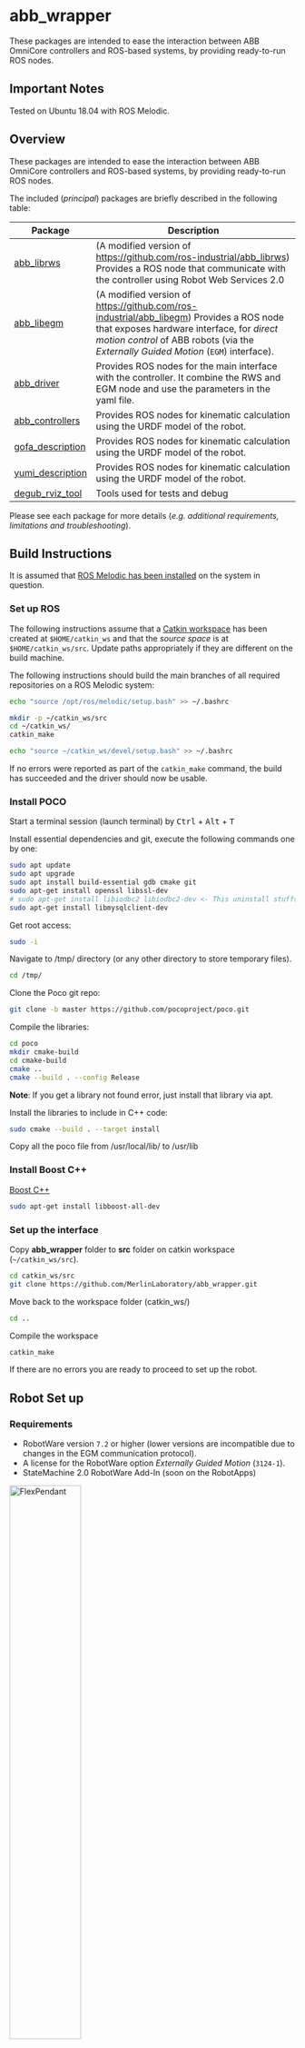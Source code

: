 # abb_wrapper
These packages are intended to ease the interaction between ABB OmniCore controllers and ROS-based systems, by providing ready-to-run ROS nodes.

## Important Notes
Tested on Ubuntu 18.04 with ROS Melodic.

## Overview

These packages are intended to ease the interaction between ABB OmniCore controllers and ROS-based systems, by providing ready-to-run ROS nodes.

The included (*principal*) packages are briefly described in the following table:

| Package | Description |
| --- | --- |
| [abb_librws](abb_librws) | (A modified version of https://github.com/ros-industrial/abb_librws) Provides a ROS node that communicate with the controller using Robot Web Services 2.0  |
| [abb_libegm](abb_libegm) | (A modified version of https://github.com/ros-industrial/abb_libegm) Provides a ROS node that exposes hardware interface, for *direct motion control* of ABB robots (via the *Externally Guided Motion* (`EGM`) interface). |
| [abb_driver](abb_driver) | Provides ROS nodes for the main interface with the controller. It combine the RWS and EGM node and use the parameters in the yaml file. |
| [abb_controllers](abb_controllers) | Provides ROS nodes for kinematic calculation using the URDF model of the robot. |
| [gofa_description](gofa_description) | Provides ROS nodes for kinematic calculation using the URDF model of the robot. |
| [yumi_description](yumi_description) | Provides ROS nodes for kinematic calculation using the URDF model of the robot. |
| [degub_rviz_tool](abb_description) | Tools used for tests and debug |

Please see each package for more details (*e.g. additional requirements, limitations and troubleshooting*).

## Build Instructions

It is assumed that [ROS Melodic has been installed](http://wiki.ros.org/melodic/Installation/Ubuntu) on the system in question.

### Set up ROS

The following instructions assume that a [Catkin workspace](http://wiki.ros.org/catkin/Tutorials/create_a_workspace) has been created at `$HOME/catkin_ws` and that the *source space* is at `$HOME/catkin_ws/src`. Update paths appropriately if they are different on the build machine.

The following instructions should build the main branches of all required repositories on a ROS Melodic system:

```bash
echo "source /opt/ros/melodic/setup.bash" >> ~/.bashrc

mkdir -p ~/catkin_ws/src
cd ~/catkin_ws/
catkin_make

echo "source ~/catkin_ws/devel/setup.bash" >> ~/.bashrc
```

If no errors were reported as part of the `catkin_make` command, the build has succeeded and the driver should now be usable.

### Install POCO

Start a terminal session (launch terminal) by <kbd>Ctrl</kbd> + <kbd>Alt</kbd> + <kbd>T</kbd>

Install essential dependencies and git, execute the following commands one by one:

```bash
sudo apt update
sudo apt upgrade
sudo apt install build-essential gdb cmake git
sudo apt-get install openssl libssl-dev
# sudo apt-get install libiodbc2 libiodbc2-dev <- This uninstall stuffs from Moveit!
sudo apt-get install libmysqlclient-dev
```

Get root access:
```bash
sudo -i
```

Navigate to /tmp/ directory (or any other directory to store temporary files).
```bash
cd /tmp/
```

Clone the Poco git repo:
```bash
git clone -b master https://github.com/pocoproject/poco.git
```

Compile the libraries:
```bash
cd poco
mkdir cmake-build
cd cmake-build
cmake ..
cmake --build . --config Release
```

**Note**: If you get a library not found error, just install that library via apt.

Install the libraries to include in C++ code:
```bash
sudo cmake --build . --target install
```

Copy all the poco file from /usr/local/lib/ to /usr/lib

### Install Boost C++

[Boost C++](https://www.boost.org)
```bash
sudo apt-get install libboost-all-dev

```

### Set up the interface

Copy **abb_wrapper** folder to **src** folder on catkin workspace (`~/catkin_ws/src`).
```bash
cd catkin_ws/src
git clone https://github.com/MerlinLaboratory/abb_wrapper.git
```

Move back to the workspace folder (catkin_ws/)
```bash
cd ..
```

Compile the workspace
```bash
catkin_make
```

If there are no errors you are ready to proceed to set up the robot.

## Robot Set up

### Requirements

* RobotWare version `7.2` or higher (lower versions are incompatible due to changes in the EGM communication protocol).
* A license for the RobotWare option *Externally Guided Motion* (`3124-1`).
* StateMachine 2.0 RobotWare Add-In (soon on the RobotApps)

<img src="images/flexpendant1.png" alt="FlexPendant" width="50%" height="50%">
<img src="images/flexpendant2.png" alt="FlexPendant" width="50%" height="50%">

After the creation of the system just configure robot to accept external communication both for EGM and Web Services.
### RobotStudio

Open RobotStudio

<img src="images/robotstudio1.png" alt="RobotStudio">

On the Controller Tab, click Add Controller > One Click Connect..

<img src="images/robotstudio2.png" alt="RobotStudio">

Click on "Log in as Default User" button

<img src="images/robotstudio3.png" alt="RobotStudio">


### Setup the IP address for the WAN port
With this configuration, we will set up the IP address of the WAN port where the computer running ROS will be connected.

* On the Controller tab, in the Configuration group, click Properties and then click `Network settings`.
  The Network settings dialog opens.
  
  <img src="images/robotstudio4.png" alt="RobotStudio">

* Select `Use the following IP address` and then enter the required IP address and Subnet mask boxes to manually set the IP address of the controller


  <img src="images/robotstudio5.png" alt="RobotStudio">

*POLIMI SETUP: 
set WAN IP = 192.168.131.200*

**This step is optional, also the MGMT port can be used.**

The MGMT port have a fixed IP address (*192.168.125.1* ) and a DHCP server.

If you are using the MGMT port make sure that the connected computer running ROS is on the same natwork (*192.168.125.xx* ) or the DHCP is enabled.

### Setup the UDP device
Configure the IP address and the port to use for the UDP protocol. **This IP address must be the same of the PC running ROS.**

Using RobotStudio, first **request the write access**.

  <img src="images/robotstudio6.png" alt="RobotStudio">

On the Controller tab, in the Configuration group, click Configuration and then click `Communication`.

  <img src="images/robotstudio7.png" alt="RobotStudio">

Double click on the `UDP Unicast Device` item.

  <img src="images/robotstudio9.png" alt="RobotStudio">

*POLIMI SETUP: 
set ROB 1 IP = 192.168.131.5
set UCDEVICE IP = 192.168.131.5*




### Setup the Controller Firewall
Using the WAN port the firewall on the public network must be configured.

Using RobotStudio, first **request the write access**.
On the Controller tab, in the Configuration group, click Configuration and then click `Communication`.

Double click on the `Firewall Manager` item.
Enable on the public network the following services:
* RobotWebServices
* UDPUC (available from RW 7.3.2)

  <img src="images/robotstudio8.png" alt="RobotStudio">

### Configure the user privileges
This package use the [Robot Web Services 2.0](https://developercenter.robotstudio.com/api/RWS) (RWS) to control the robot.
Each RWS session is logged using a user that must to be present on the User Authorization System of the controller (for more details about User Authorization System, see Operating manual - RobotStudio).
If not specified, for the RWS communication, the default user is used:
* Username: **Default User**
* Password: **robotics**

By default, the **Default User** does not have the grant *Remote Start and Stop in Auto* (run rapid routine from the WAN port in Auto mode).

The steps to configure the user account are:
1. Using RobotStudio log-in on the controller as Administrator (usually with the user **Admin** and password **robotics**).
  <img src="images/robotstudio12.png" alt="RobotStudio">
  <img src="images/robotstudio13.png" alt="RobotStudio" width="50%" height="50%">

2. On the Controller tab, in the Access group, click Authenticate and then click `Edit User Account`.
   <img src="images/robotstudio10.png" alt="RobotStudio">

3. On the tab roles check if the grant *Remote Start and Stop in Auto* is checked for the role of the Default User.

   <img src="images/robotstudio11.png" alt="RobotStudio">

4. Apply.

Any other user can be used by passing the name and the password to **rws_interface**.

 
### Set up Config File and launch your abb robot (e.g. Gofa) 
Navigate to abb_driver/config/gofa_cfg.yaml
Modify the parameters based on your robot configuration (e.g. ip_robot, name_robot,task_robot, etc.)
Finally 
*Load in robotstudio in rapid codes from the controller folder "EGM"
Set robot in Automatic and Motors ON
Connect to WAN port
set PC IP address to 192.168.131.5 (see "Setup the UDP device" above)
```bash
$ roslaunch abb_driver interface_gofa.launch
```*
